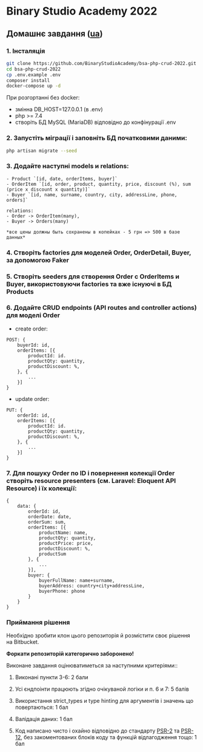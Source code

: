 # Binary Studio Academy 2022
## Домашнє завдання ([ua](README_UA.md))

### 1. Інсталяція
```bash
git clone https://github.com/BinaryStudioAcademy/bsa-php-crud-2022.git
cd bsa-php-crud-2022
cp .env.example .env
composer install
docker-compose up -d
```
При розгортанні без docker:
 - змінна DB_HOST=127.0.0.1 (в .env)
 - php >= 7.4
 - створіть БД MySQL (MariaDB) відповідно до конфінурації .env

### 2. Запустіть міграції і заповніть БД початковими даними:
```bash
php artisan migrate --seed
```
### 3. Додайте наступні models и relations:
    - Product `[id, date, orderItems, buyer]`
    - OrderItem `[id, order, product, quantity, price, discount (%), sum (price x discount x quantity)]`
    - Buyer `[id, name, surname, country, city, addressLine, phone, orders]`
    
    relations:
    - Order -> OrderItem(many), 
    - Buyer -> Orders(many)
    
    *все цены должны быть сохранены в копейках - 5 грн => 500 в базе данных*

### 4. Створіть factories для моделей **Order, OrderDetail, Buyer**, за допомогою Faker

### 5. Створіть seeders для створення Order c OrderItems и Buyer, використовуючи factories та вже існуючі в БД Products

### 6. Додайте CRUD endpoints (API routes and controller actions) для моделі Order

- create order:
```
POST: {
    buyerId: id,
    orderItems: [{
        productId: id.
        productQty: quantity,
        productDiscount: %,
    }, { 
        ...
    }]
}
```
- update order:
```
PUT: {
    orderId: id,
    orderItems: [{
        productId: id.
        productQty: quantity,
        productDiscount: %,
    }, { 
        ...
    }]
}
```

### 7. Для пошуку Order по ID і повернення колекції Order створіть resource presenters (см. Laravel: Eloquent API Resource) і їх колекції: 
```
{ 
    data: {
        orderId: id,
        orderDate: date,
        orderSum: sum, 
        orderItems: [{
            productName: name,
            productQty: quantity,
            productPrice: price,
            productDiscount: %,
            productSum
        }, { 
            ... 
        }], 
        buyer: {
            buyerFullName: name+surname, 
            buyerAddress: country+city+addressLine,
            buyerPhone: phone
        }
    }
}
```

### Приймання рішення

Необхідно зробити клон цього репозиторія й розмістити своє рішення на Bitbucket.

__Форкати репозиторій категорично заборонено!__

Виконане завдання оцінюватиметься за наступними критеріями::

1) Виконані пункти 3-6: 2 бали

2) Усі єндпоінти працюють згідно очікуваной логіки и п. 6 и 7: 5 балів

3) Використання strict_types и type hinting для аргументів і значень що повертаються: 1 бал

4) Валідація даних: 1 бал

4) Код написано чисто і охайно відповідно до стандарту [PSR-2](https://www.php-fig.org/psr/psr-2/) та [PSR-12](https://www.php-fig.org/psr/psr-12/), без закоментованих блоків коду та функцій відлагодження тощо: 1 бал
